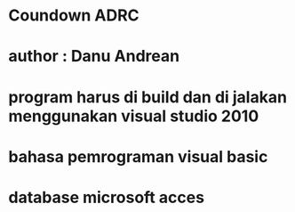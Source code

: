 # Coundown ADRC
# author : Danu Andrean
#
# program harus di build dan di jalakan menggunakan visual studio 2010
# bahasa pemrograman visual basic
# database microsoft acces
